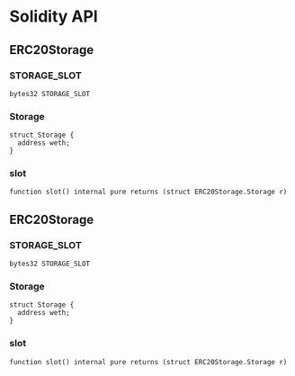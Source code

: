# Solidity API

## ERC20Storage

### STORAGE_SLOT

```solidity
bytes32 STORAGE_SLOT
```

### Storage

```solidity
struct Storage {
  address weth;
}
```

### slot

```solidity
function slot() internal pure returns (struct ERC20Storage.Storage r)
```

## ERC20Storage

### STORAGE_SLOT

```solidity
bytes32 STORAGE_SLOT
```

### Storage

```solidity
struct Storage {
  address weth;
}
```

### slot

```solidity
function slot() internal pure returns (struct ERC20Storage.Storage r)
```

